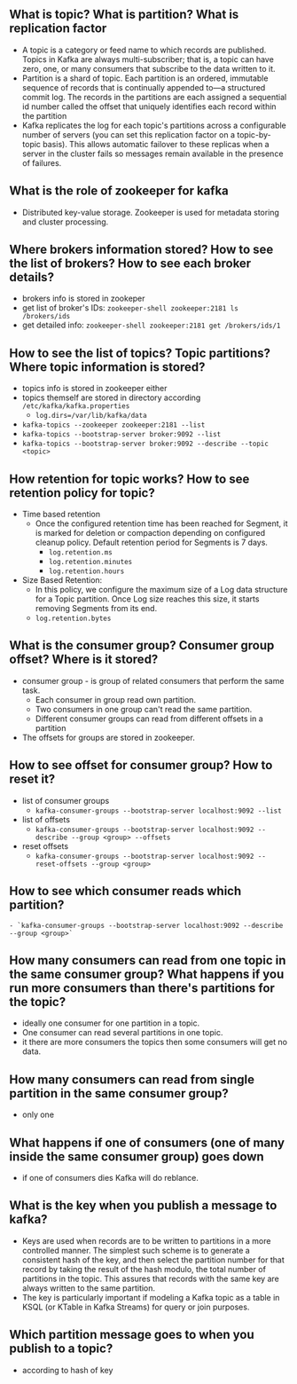 ## What is topic? What is partition? What is replication factor

- A topic is a category or feed name to which records are published. Topics in Kafka are always multi-subscriber; that is, a topic can have zero, one, or many consumers that subscribe to the data written to it.
- Partition is a shard of topic. Each partition is an ordered, immutable sequence of records that is continually appended to—a structured commit log. The records in the partitions are each assigned a sequential id number called the offset that uniquely identifies each record within the partition
- Kafka replicates the log for each topic's partitions across a configurable number of servers (you can set this replication factor on a topic-by-topic basis). This allows automatic failover to these replicas when a server in the cluster fails so messages remain available in the presence of failures.

## What is the role of zookeeper for kafka

- Distributed key-value storage. Zookeeper is used for metadata storing and cluster processing. 

## Where brokers information stored? How to see the list of brokers? How to see each broker details?

- brokers info is stored in zookeper
- get list of broker's IDs: `zookeeper-shell zookeeper:2181 ls /brokers/ids`
- get detailed info: `zookeeper-shell zookeeper:2181 get /brokers/ids/1`

## How to see the list of topics? Topic partitions? Where topic information is stored?

- topics info is stored in zookeeper either
- topics themself are stored in directory according `/etc/kafka/kafka.properties` 
  - `log.dirs=/var/lib/kafka/data`
- `kafka-topics --zookeeper zookeeper:2181 --list`
- `kafka-topics --bootstrap-server broker:9092 --list`
- `kafka-topics --bootstrap-server broker:9092 --describe --topic <topic>`

## How retention for topic works? How to see retention policy for topic?

- Time based retention
  - Once the configured retention time has been reached for Segment, it is marked for deletion or compaction depending on configured cleanup policy. Default retention period for Segments is 7 days.
    - `log.retention.ms`
    - `log.retention.minutes`
    - `log.retention.hours`
- Size Based Retention:
  - In this policy, we configure the maximum size of a Log data structure for a Topic partition. Once Log size reaches this size, it starts removing Segments from its end.
  - `log.retention.bytes`

## What is the consumer group? Consumer group offset? Where is it stored?

- consumer group - is group of related  consumers that perform the same task. 
  - Each consumer in group read own partition. 
  - Two consumers in one group can't read the same partition. 
  - Different consumer groups can read from different offsets in a partition
- The offsets for  groups are stored in zookeeper.

## How to see offset for consumer group? How to reset it?

- list of consumer groups
  - `kafka-consumer-groups --bootstrap-server localhost:9092 --list`
- list of offsets
  - `kafka-consumer-groups --bootstrap-server localhost:9092 --describe --group <group> --offsets`
- reset offsets
  - `kafka-consumer-groups --bootstrap-server localhost:9092 --reset-offsets --group <group>` 

## How to see which consumer reads which partition?
 
    - `kafka-consumer-groups --bootstrap-server localhost:9092 --describe --group <group>`

## How many consumers can read from one topic in the same consumer group? What happens if you run more consumers than there's partitions for the topic?

- ideally one consumer for one partition in a topic.
- One consumer can read several partitions in one topic.
- it there are more consumers the topics then some consumers will get no data.

## How many consumers can read from single partition in the same consumer group?

- only one

## What happens if one of consumers (one of many inside the same consumer group) goes down

- if one of consumers dies Kafka will do reblance.

## What is the key when you publish a message to kafka?

- Keys are used when records are to be written to partitions in a more controlled manner. The simplest such scheme is to generate a consistent hash of the key, and then select the partition number for that record by taking the result of the hash modulo, the total number of partitions in the topic. This assures that records with the same key are always written to the same partition.
- The key is particularly important if modeling a Kafka topic as a table in KSQL (or KTable in Kafka Streams) for query or join purposes.

## Which partition message goes to when you publish to a topic?

- according to hash of key
